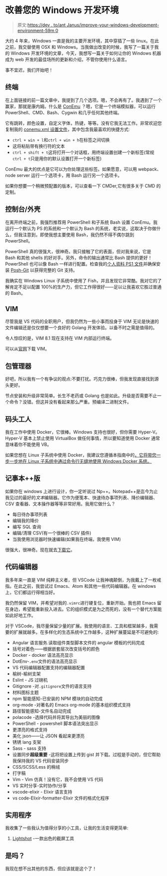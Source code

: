 # 改善您的 Windows 开发环境

> 原文:[https://dev . to/ant Janus/improve-your-windows-development-environment-59m 0](https://dev.to/antjanus/improve-your-windows-development-environment-59m0)

大约 4 年来，Windows 一直是我的主要开发环境，其中穿插了一些 linux。在此之前，我交替使用 OSX 和 Windows。当我做出改变的时候，我写了一篇关于我的 Windows 开发环境的文章，今天，我想写一篇关于如何让你的 Windows 机器成为 web 开发的最佳场所的更新和介绍，不管你使用什么语言。

事不宜迟，我们开始吧！

## 终端

在上面链接的前一篇文章中，我提到了几个选项。嗯，不会再有了。我遇到了一个赢家，那就是康内姆。什么是 [ConEmu](https://conemu.github.io/) ？嗯，它是一个终端模拟器，可以运行 PowerShell、CMD、Bash、Cygwin 和几乎任何其他终端。

它有跳转，颜色设置，自定义字体，热键，等等。没有它我无法工作。非常欢迎您复制我的 [conemu.xml 设置文件](https://github.com/AntJanus/my-dotfiles/blob/master/windows-specific/conemu.xml)，其中包含我最喜欢的快捷方式:

*   `ctrl + win + l`和`ctrl + win + h`在标签之间切换
*   这将粘贴带有换行符的文本
*   `ctrl + shift + t`这将打开一个对话框，用终端设置创建一个新标签(常规`ctrl + t`只是用你的默认设置打开一个新标签)

ConEmu 最大的优点是它可以为你处理这些标签。如果愿意，可以用 webpack、node server 运行一个选项卡，用 Bash 运行另一个选项卡。

如果你想要一个稍微预配置的版本，可以查看一下 CMDer,它有很多关于 CMD 的定制。

## 控制台/外壳

在离开终端之前，我强烈推荐用 PowerShell 和子系统 Bash 设置 ConEmu。我运行一个默认为 PS 的系统和一个默认为 Bash 的系统，老实说，这取决于你做什么，但我注意到，即使我想主要使用 Bash，我仍然不得不偶尔跳到 PowerShell。

PowerShell 真的很强大，很神奇。我只接触了它的表面，但对我来说，它是 Bash 和其他 shells 的好对手。另外，命令的输出通常比 Bash 提供的更好！PowerShell 也可以像 Bash 一样进行配置。检查我的[个人资料 PS1 文件](https://github.com/AntJanus/my-dotfiles/blob/master/windows-specific/Microsoft.PowerShell_profile.ps1)并确保安装 [Posh-Git](https://github.com/dahlbyk/posh-git) 以获得完整的 Git 支持。

我确实在 Windows Linux 子系统中使用了 Fish，并且发现它非常酷。我对它的了解肯定不足以配置 100%的生产力，但它工作得很好——足以让我喜欢它胜过普通的 Bash。

## VIM

尽管我是 VS 代码的全职用户，但我仍然为一些小事而投身于 VIM 无论是快速的文件编辑还是仅仅想要一个良好的 Golang 开发体验。以备不时之需是值得的。

令人惊叹的是，VIM 8.1 现在支持在 VIM 内部运行终端。

可以从[官网](https://www.vim.org/download.php)下载 VIM。

## 包管理器

好吧，所以我有一个有争议的观点:不要打扰。巧克力很棒，但我发现直接找到源头更好。

节点安装和升级非常简单。长生不老药或 Golang 也是如此。升级是否需要不止一个命令？没错。但这并没有看起来那么严重。预编译二进制文件。

## 码头工人

我在工作中使用 Docker，它很棒。Windows 支持也很好，但你需要 Hyper-V。Hyper-V 基本上禁止使用 VirtualBox 做任何事情，所以要知道使用 Docker 通常意味着你不能使用 VB。

如果您想在 Linux 子系统中使用 Docker，我建议您遵循本指南中的[，它将带您一步一步地在 Linux 子系统中通过命令行无缝地使用 Windows Docker 系统。](https://medium.com/@sebagomez/installing-the-docker-client-on-ubuntus-windows-subsystem-for-linux-612b392a44c4)

## 记事本++版

如果你在 windows 上进行设计，你一定听说过 Np++。Notepad++是迄今为止我见过的最好的*文本*编辑器。它作为便笺本、快速待办事项列表、降价编辑器、CSV 查看器、文本操作器等等非常好用。我用它做什么？

*   每日待办事项列表
*   编辑我的降价
*   编写 SQL 查询
*   编辑/清理 CSV(有一个很棒的 CSV 插件)
*   当我使用浏览器时快速编辑(如果我在终端，我使用 VIM)

很强大，很神奇。现在就去[下载它](https://notepad-plus-plus.org/)。

## 代码编辑器

我多年来一直是 VIM 纯粹主义者，但 VSCode 让我神魂颠倒，为我戴上了一枚戒指。在此之前，我尝试过 Emacs、Atom 和其他一些代码编辑器。在 windows 上，它们都运行得相当好。

我仍然保留 VIM，并希望对我的`.vimrc`进行硬复位，重新开始。我也把 Emacs 留在身边，希望能重新投入进去。它的组织模式是为之而死的，没有一个替代方案能如此好地工作。

对于 VSCode，我尽量保留少量的扩展。我使用的语言、工具和框架越多，我需要的扩展就越多。在多样化的生态系统中工作越多，这种扩展蔓延是不可避免的:

*   Angular 语言服务.读取组件类型脚本文件的 angular 模板的代码完成
*   括号对着色——根据嵌套层次改变括号的颜色
*   Docker - docker 语法高亮显示
*   DotEnv-`.env`文件的语法高亮显示
*   VS 代码编辑器配置支持的编辑器配置
*   榆树-榆树支架
*   Eslint - JS 过磅机
*   Gitignore -对`.gitignore`文件的语言支持
*   材料图标主题
*   npm 智能感知-已安装的 NPM 模块的自动完成
*   org-mode -对著名的 Emacs org-mode 的基本组织模式支持
*   路径智能感知-文件名自动完成
*   polacode -选择代码并将其导出为美丽的图像
*   PowerShell - powershell 脚本语法突出显示
*   更漂亮的格式支持
*   美化 json——让 JSON 看起来更漂亮
*   锈锈 lang 支架
*   Sass - sass 支持
*   设置同步**超级重要** -这将把设置上传到 gist 并下载。过程是手动的，但它帮助我保持我的 VS 代码安装同步
*   CSS/SCSS/Less 的棉绒
*   打字稿
*   Vim - Vim 仿真！没有它，我不会使用 VS 代码
*   VS 实时分享-实时协作/分享
*   vscode-elixir - Elixir 语言支持
*   vs code-Elixir-formatter-Elixir 文件的格式化程序

## 实用程序

我收集了一些我认为值得分享的小工具，让我的生活变得更简单:

1.  [Lightshot](https://app.prntscr.com/en/index.html) -一款出色的截屏工具

## 是吗？

我现在想不出其他的东西，但应该就是这个了！